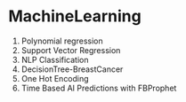 # MachineLearning
1) Polynomial regression
2) Support Vector Regression
3) NLP Classification
4) DecisionTree-BreastCancer
5) One Hot Encoding
6) Time Based AI Predictions with FBProphet
